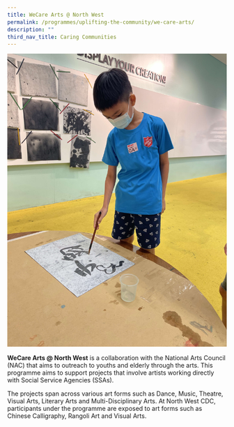 ```yaml
---
title: WeCare Arts @ North West
permalink: /programmes/uplifting-the-community/we-care-arts/
description: ""
third_nav_title: Caring Communities
---
```

![](/images/Programmes/Uplifting%20The%20Community/Image%20(1).jpeg)

**WeCare Arts @ North West** is a collaboration with the National Arts Council (NAC) that aims to outreach to youths and elderly through the arts. This programme aims to support projects that involve artists working directly with Social Service Agencies (SSAs).  
  
The projects span across various art forms such as Dance, Music, Theatre, Visual Arts, Literary Arts and Multi-Disciplinary Arts. At North West CDC, participants under the programme are exposed to art forms such as Chinese Calligraphy, Rangoli Art and Visual Arts.